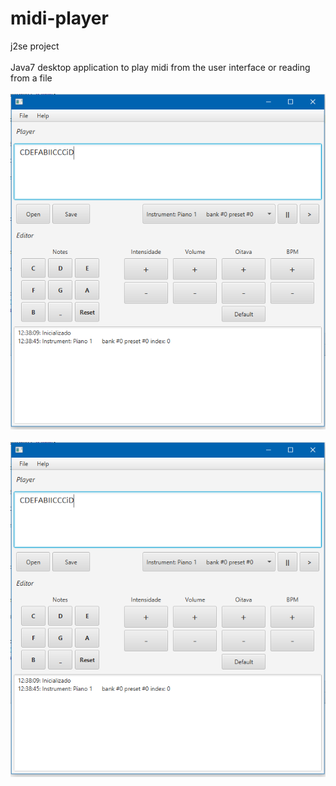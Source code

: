 # midi-player
j2se project
<br/><br/>
Java7 desktop application to play midi from the user interface or reading from a file
<br/><br/>
![ScreenShot](https://github.com/izemauricio/midi-player/blob/master/ss1.png)
<br/><br/>
![ScreenShot](https://github.com/izemauricio/midi-player/blob/master/ss1.png)
<br/><br/>
